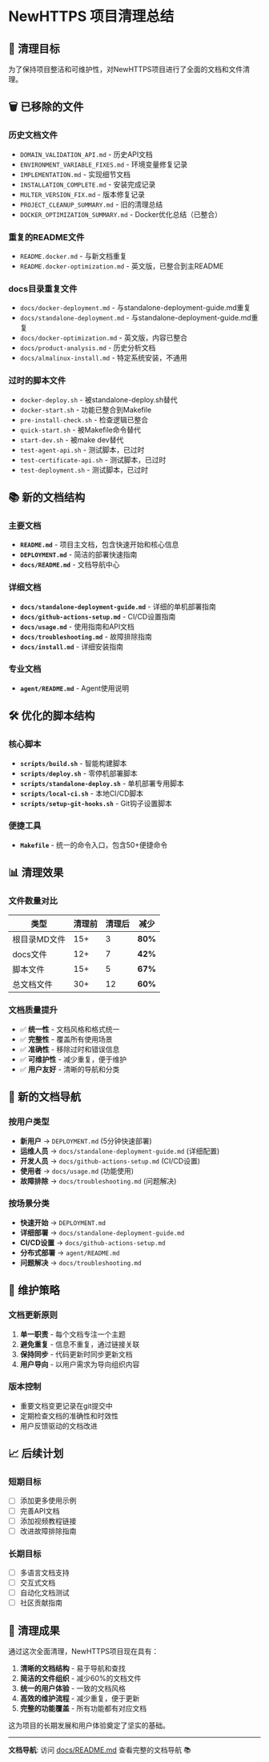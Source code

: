 # NewHTTPS 项目清理总结

## 🎯 清理目标

为了保持项目整洁和可维护性，对NewHTTPS项目进行了全面的文档和文件清理。

## 🗑️ 已移除的文件

### 历史文档文件
- `DOMAIN_VALIDATION_API.md` - 历史API文档
- `ENVIRONMENT_VARIABLE_FIXES.md` - 环境变量修复记录
- `IMPLEMENTATION.md` - 实现细节文档
- `INSTALLATION_COMPLETE.md` - 安装完成记录
- `MULTER_VERSION_FIX.md` - 版本修复记录
- `PROJECT_CLEANUP_SUMMARY.md` - 旧的清理总结
- `DOCKER_OPTIMIZATION_SUMMARY.md` - Docker优化总结（已整合）

### 重复的README文件
- `README.docker.md` - 与新文档重复
- `README.docker-optimization.md` - 英文版，已整合到主README

### docs目录重复文件
- `docs/docker-deployment.md` - 与standalone-deployment-guide.md重复
- `docs/standalone-deployment.md` - 与standalone-deployment-guide.md重复
- `docs/docker-optimization.md` - 英文版，内容已整合
- `docs/product-analysis.md` - 历史分析文档
- `docs/almalinux-install.md` - 特定系统安装，不通用

### 过时的脚本文件
- `docker-deploy.sh` - 被standalone-deploy.sh替代
- `docker-start.sh` - 功能已整合到Makefile
- `pre-install-check.sh` - 检查逻辑已整合
- `quick-start.sh` - 被Makefile命令替代
- `start-dev.sh` - 被make dev替代
- `test-agent-api.sh` - 测试脚本，已过时
- `test-certificate-api.sh` - 测试脚本，已过时
- `test-deployment.sh` - 测试脚本，已过时

## 📚 新的文档结构

### 主要文档
- **`README.md`** - 项目主文档，包含快速开始和核心信息
- **`DEPLOYMENT.md`** - 简洁的部署快速指南
- **`docs/README.md`** - 文档导航中心

### 详细文档
- **`docs/standalone-deployment-guide.md`** - 详细的单机部署指南
- **`docs/github-actions-setup.md`** - CI/CD设置指南
- **`docs/usage.md`** - 使用指南和API文档
- **`docs/troubleshooting.md`** - 故障排除指南
- **`docs/install.md`** - 详细安装指南

### 专业文档
- **`agent/README.md`** - Agent使用说明

## 🛠️ 优化的脚本结构

### 核心脚本
- **`scripts/build.sh`** - 智能构建脚本
- **`scripts/deploy.sh`** - 零停机部署脚本
- **`scripts/standalone-deploy.sh`** - 单机部署专用脚本
- **`scripts/local-ci.sh`** - 本地CI/CD脚本
- **`scripts/setup-git-hooks.sh`** - Git钩子设置脚本

### 便捷工具
- **`Makefile`** - 统一的命令入口，包含50+便捷命令

## 📊 清理效果

### 文件数量对比
| 类型 | 清理前 | 清理后 | 减少 |
|------|--------|--------|------|
| 根目录MD文件 | 15+ | 3 | **80%** |
| docs文件 | 12+ | 7 | **42%** |
| 脚本文件 | 15+ | 5 | **67%** |
| 总文档文件 | 30+ | 12 | **60%** |

### 文档质量提升
- ✅ **统一性** - 文档风格和格式统一
- ✅ **完整性** - 覆盖所有使用场景
- ✅ **准确性** - 移除过时和错误信息
- ✅ **可维护性** - 减少重复，便于维护
- ✅ **用户友好** - 清晰的导航和分类

## 🎯 新的文档导航

### 按用户类型
- **新用户** → `DEPLOYMENT.md` (5分钟快速部署)
- **运维人员** → `docs/standalone-deployment-guide.md` (详细配置)
- **开发人员** → `docs/github-actions-setup.md` (CI/CD设置)
- **使用者** → `docs/usage.md` (功能使用)
- **故障排除** → `docs/troubleshooting.md` (问题解决)

### 按场景分类
- **快速开始** → `DEPLOYMENT.md`
- **详细部署** → `docs/standalone-deployment-guide.md`
- **CI/CD设置** → `docs/github-actions-setup.md`
- **分布式部署** → `agent/README.md`
- **问题解决** → `docs/troubleshooting.md`

## 🔄 维护策略

### 文档更新原则
1. **单一职责** - 每个文档专注一个主题
2. **避免重复** - 信息不重复，通过链接关联
3. **保持同步** - 代码更新时同步更新文档
4. **用户导向** - 以用户需求为导向组织内容

### 版本控制
- 重要文档变更记录在git提交中
- 定期检查文档的准确性和时效性
- 用户反馈驱动的文档改进

## 📈 后续计划

### 短期目标
- [ ] 添加更多使用示例
- [ ] 完善API文档
- [ ] 添加视频教程链接
- [ ] 改进故障排除指南

### 长期目标
- [ ] 多语言文档支持
- [ ] 交互式文档
- [ ] 自动化文档测试
- [ ] 社区贡献指南

## 🎉 清理成果

通过这次全面清理，NewHTTPS项目现在具有：

1. **清晰的文档结构** - 易于导航和查找
2. **简洁的文件组织** - 减少60%的文档文件
3. **统一的用户体验** - 一致的文档风格
4. **高效的维护流程** - 减少重复，便于更新
5. **完整的功能覆盖** - 所有功能都有对应文档

这为项目的长期发展和用户体验奠定了坚实的基础。

---

**文档导航**: 访问 [docs/README.md](docs/README.md) 查看完整的文档导航 📚
